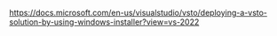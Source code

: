 https://docs.microsoft.com/en-us/visualstudio/vsto/deploying-a-vsto-solution-by-using-windows-installer?view=vs-2022